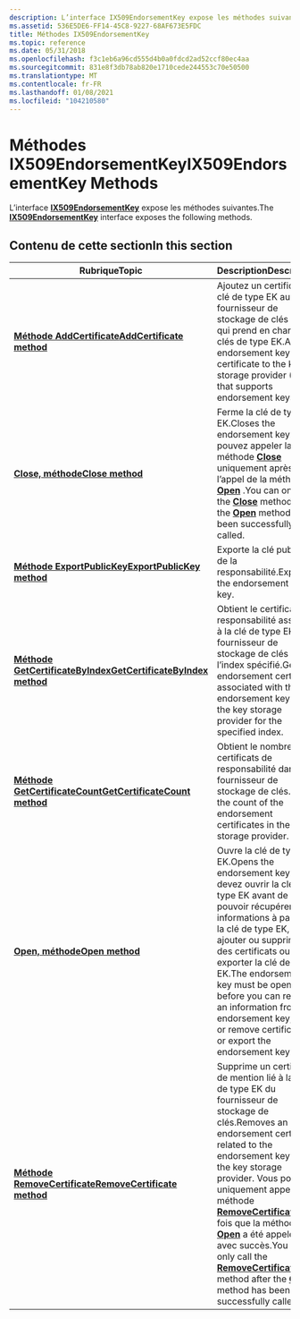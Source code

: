 ```yaml
---
description: L’interface IX509EndorsementKey expose les méthodes suivantes.
ms.assetid: 536E5DE6-FF14-45C8-9227-68AF673E5FDC
title: Méthodes IX509EndorsementKey
ms.topic: reference
ms.date: 05/31/2018
ms.openlocfilehash: f3c1eb6a96cd555d4b0a0fdcd2ad52ccf80ec4aa
ms.sourcegitcommit: 831e8f3db78ab820e1710cede244553c70e50500
ms.translationtype: MT
ms.contentlocale: fr-FR
ms.lasthandoff: 01/08/2021
ms.locfileid: "104210580"
---
```

# <a name="ix509endorsementkey-methods"></a><span data-ttu-id="0d3c5-103">Méthodes IX509EndorsementKey</span><span class="sxs-lookup"><span data-stu-id="0d3c5-103">IX509EndorsementKey Methods</span></span>

<span data-ttu-id="0d3c5-104">L’interface [**IX509EndorsementKey**](/windows/desktop/api/Certenroll/nn-certenroll-ix509endorsementkey) expose les méthodes suivantes.</span><span class="sxs-lookup"><span data-stu-id="0d3c5-104">The [**IX509EndorsementKey**](/windows/desktop/api/Certenroll/nn-certenroll-ix509endorsementkey) interface exposes the following methods.</span></span>

## <a name="in-this-section"></a><span data-ttu-id="0d3c5-105">Contenu de cette section</span><span class="sxs-lookup"><span data-stu-id="0d3c5-105">In this section</span></span>



| <span data-ttu-id="0d3c5-106">Rubrique</span><span class="sxs-lookup"><span data-stu-id="0d3c5-106">Topic</span></span>                                                                                        | <span data-ttu-id="0d3c5-107">Description</span><span class="sxs-lookup"><span data-stu-id="0d3c5-107">Description</span></span>                                                                                                                                                                                                                                                                                         |
|----------------------------------------------------------------------------------------------|-----------------------------------------------------------------------------------------------------------------------------------------------------------------------------------------------------------------------------------------------------------------------------------------------------|
| [<span data-ttu-id="0d3c5-108">**Méthode AddCertificate**</span><span class="sxs-lookup"><span data-stu-id="0d3c5-108">**AddCertificate method**</span></span>](/windows/desktop/api/Certenroll/nf-certenroll-ix509endorsementkey-addcertificate)<br/>               | <span data-ttu-id="0d3c5-109">Ajoutez un certificat de clé de type EK au fournisseur de stockage de clés (KSP) qui prend en charge les clés de type EK.</span><span class="sxs-lookup"><span data-stu-id="0d3c5-109">Add an endorsement key certificate to the key storage provider (KSP) that supports endorsement keys.</span></span><br/>                                                                                                                                                                                     |
| [<span data-ttu-id="0d3c5-110">**Close, méthode**</span><span class="sxs-lookup"><span data-stu-id="0d3c5-110">**Close method**</span></span>](/windows/desktop/api/Certenroll/nf-certenroll-ix509endorsementkey-close)<br/>                                 | <span data-ttu-id="0d3c5-111">Ferme la clé de type EK.</span><span class="sxs-lookup"><span data-stu-id="0d3c5-111">Closes the endorsement key.</span></span> <span data-ttu-id="0d3c5-112">Vous pouvez appeler la méthode [**Close**](/windows/desktop/api/Certenroll/nf-certenroll-ix509endorsementkey-close) uniquement après l’appel de la méthode [**Open**](/windows/desktop/api/Certenroll/nf-certenroll-ix509endorsementkey-open) .</span><span class="sxs-lookup"><span data-stu-id="0d3c5-112">You can only call the [**Close**](/windows/desktop/api/Certenroll/nf-certenroll-ix509endorsementkey-close) method after the [**Open**](/windows/desktop/api/Certenroll/nf-certenroll-ix509endorsementkey-open) method has been successfully called.</span></span><br/>                                                                                              |
| [<span data-ttu-id="0d3c5-113">**Méthode ExportPublicKey**</span><span class="sxs-lookup"><span data-stu-id="0d3c5-113">**ExportPublicKey method**</span></span>](/windows/desktop/api/Certenroll/nf-certenroll-ix509endorsementkey-exportpublickey)<br/>             | <span data-ttu-id="0d3c5-114">Exporte la clé publique de la responsabilité.</span><span class="sxs-lookup"><span data-stu-id="0d3c5-114">Exports the endorsement public key.</span></span><br/>                                                                                                                                                                                                                                                      |
| [<span data-ttu-id="0d3c5-115">**Méthode GetCertificateByIndex**</span><span class="sxs-lookup"><span data-stu-id="0d3c5-115">**GetCertificateByIndex method**</span></span>](/windows/desktop/api/Certenroll/nf-certenroll-ix509endorsementkey-getcertificatebyindex)<br/> | <span data-ttu-id="0d3c5-116">Obtient le certificat de responsabilité associé à la clé de type EK du fournisseur de stockage de clés pour l’index spécifié.</span><span class="sxs-lookup"><span data-stu-id="0d3c5-116">Gets the endorsement certificate associated with the endorsement key from the key storage provider for the specified index.</span></span><br/>                                                                                                                                                              |
| [<span data-ttu-id="0d3c5-117">**Méthode GetCertificateCount**</span><span class="sxs-lookup"><span data-stu-id="0d3c5-117">**GetCertificateCount method**</span></span>](/windows/desktop/api/Certenroll/nf-certenroll-ix509endorsementkey-getcertificatecount)<br/>     | <span data-ttu-id="0d3c5-118">Obtient le nombre de certificats de responsabilité dans le fournisseur de stockage de clés.</span><span class="sxs-lookup"><span data-stu-id="0d3c5-118">Gets the count of the endorsement certificates in the key storage provider.</span></span><br/>                                                                                                                                                                                                              |
| [<span data-ttu-id="0d3c5-119">**Open, méthode**</span><span class="sxs-lookup"><span data-stu-id="0d3c5-119">**Open method**</span></span>](/windows/desktop/api/Certenroll/nf-certenroll-ix509endorsementkey-open)<br/>                                   | <span data-ttu-id="0d3c5-120">Ouvre la clé de type EK.</span><span class="sxs-lookup"><span data-stu-id="0d3c5-120">Opens the endorsement key.</span></span> <span data-ttu-id="0d3c5-121">Vous devez ouvrir la clé de type EK avant de pouvoir récupérer des informations à partir de la clé de type EK, ajouter ou supprimer des certificats ou exporter la clé de type EK.</span><span class="sxs-lookup"><span data-stu-id="0d3c5-121">The endorsement key must be open before you can retrieve an information from the endorsement key, add or remove certificates, or export the endorsement key.</span></span><br/>                                                                                                  |
| [<span data-ttu-id="0d3c5-122">**Méthode RemoveCertificate**</span><span class="sxs-lookup"><span data-stu-id="0d3c5-122">**RemoveCertificate method**</span></span>](/windows/desktop/api/Certenroll/nf-certenroll-ix509endorsementkey-removecertificate)<br/>         | <span data-ttu-id="0d3c5-123">Supprime un certificat de mention lié à la clé de type EK du fournisseur de stockage de clés.</span><span class="sxs-lookup"><span data-stu-id="0d3c5-123">Removes an endorsement certificate related to the endorsement key from the key storage provider.</span></span> <span data-ttu-id="0d3c5-124">Vous pouvez uniquement appeler la méthode [**RemoveCertificate**](/windows/desktop/api/Certenroll/nf-certenroll-ix509endorsementkey-removecertificate) une fois que la méthode [**Open**](/windows/desktop/api/Certenroll/nf-certenroll-ix509endorsementkey-open) a été appelée avec succès.</span><span class="sxs-lookup"><span data-stu-id="0d3c5-124">You can only call the [**RemoveCertificate**](/windows/desktop/api/Certenroll/nf-certenroll-ix509endorsementkey-removecertificate) method after the [**Open**](/windows/desktop/api/Certenroll/nf-certenroll-ix509endorsementkey-open) method has been successfully called.</span></span><br/> |



 

 

 




